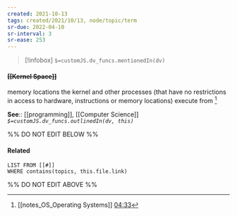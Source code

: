 ```yaml
---
created: 2021-10-13
tags: created/2021/10/13, node/topic/term
sr-due: 2022-04-10
sr-interval: 3
sr-ease: 253
---
```

> [!infobox]
`$=customJS.dv_funcs.mentionedIn(dv)`

#### <s class="topic-title">[[Kernel Space]]</s>

memory locations the kernel and other processes (that have no restrictions in access to hardware, instructions or memory locations) execute from [^1]

**See**:: [[programming]], [[Computer Science]]
*`$=customJS.dv_funcs.outlinedIn(dv, this)`*

%% DO NOT EDIT BELOW %%

#### Related 

```dataview
LIST FROM [[#]]
WHERE contains(topics, this.file.link)
```
%% DO NOT EDIT ABOVE %%
[^1]: [[notes_OS_Operating Systems]]  [04:33](https://www.youtube.com/watch?v=ORLqB_2a1PQ#t=273.99443777493286)
